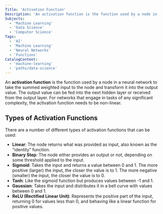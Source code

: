 ```yaml
---
Title: 'Activation Function'
Description: 'An activation function is the function used by a node in a neural network to take the summed weighted input to the node and transform it into the output value.'
Subjects:
  - 'Machine Learning'
  - 'Data Science'
  - 'Computer Science'
Tags:
  - 'AI'
  - 'Machine Learning'
  - 'Neural Networks'
  - 'Functions'
CatalogContent:
  - 'machine-learning'
  - 'paths/data-science'
---
```


An **activation function** is the function used by a node in a neural network to take the summed weighted input to the node and transform it into the output value. The output value can be fed into the next hidden layer or received from the output layer. For networks that engage in tasks of any significant complexity, the activation function needs to be non-linear.

## Types of Activation Functions

There are a number of different types of activation functions that can be used:

- **Linear**: The node returns what was provided as input, also known as the "identity" function.
- **Binary Step**: The node either provides an output or not, depending on some threshold applied to the input.
- **Sigmoid**: Takes the input and returns a value between 0 and 1. The more positive (larger) the input, the closer the value is to 1. The more negative (smaller) the input, the closer the value is to 0.
- **Tanh**: Like the sigmoid function but produces values between -1 and 1.
- **Gaussian**: Takes the input and distributes it in a bell curve with values between 0 and 1.
- **ReLU (Rectified Linear Unit)**: Represents the positive part of the input, returning 0 for values less than 0, and behaving like a linear function for positive values.
